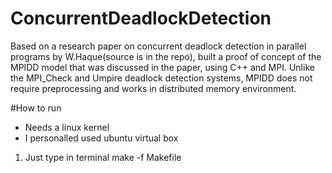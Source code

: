 # ConcurrentDeadlockDetection
Based on a research paper on concurrent deadlock detection in parallel programs by W.Haque(source is in the repo), built a proof of concept of the MPIDD model that was discussed in the paper, using C++ and MPI.
Unlike the MPI_Check and Umpire deadlock detection systems, MPIDD does not require preprocessing and works in distributed memory environment.

#How to run
- Needs a linux kernel
- I personalled used ubuntu virtual box

1. Just type in terminal make -f Makefile

